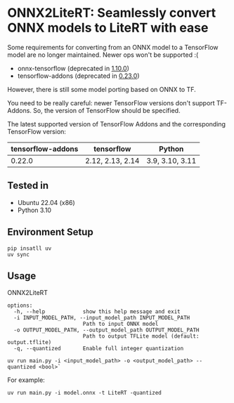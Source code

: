 # ONNX2LiteRT: Seamlessly convert ONNX models to LiteRT with ease
Some requirements for converting from an ONNX model to a TensorFlow model are no longer maintained. Newer ops won't be supported :(
- onnx-tensorflow (deprecated in [1.10.0](https://github.com/onnx/onnx-tensorflow))
- tensorflow-addons (deprecated in [0.23.0](https://github.com/tensorflow/addons/issues/2807))

However, there is still some model porting based on ONNX to TF.

You need to be really careful: newer TensorFlow versions don't support TF-Addons.
So, the version of TensorFlow should be specified.

The latest supported version of TensorFlow Addons and the corresponding TensorFlow version:

|tensorflow-addons|tensorflow|Python|
|-----------------|----------|------|
|0.22.0|2.12, 2.13, 2.14|3.9, 3.10, 3.11|

## Tested in

- Ubuntu 22.04 (x86)
- Python 3.10

## Environment Setup
```
pip insatll uv
uv sync
```

## Usage

ONNX2LiteRT

```
options:
  -h, --help            show this help message and exit
  -i INPUT_MODEL_PATH, --input_model_path INPUT_MODEL_PATH
                        Path to input ONNX model
  -o OUTPUT_MODEL_PATH, --output_model_path OUTPUT_MODEL_PATH
                        Path to output TFLite model (default: output.tflite)
  -q, --quantized       Enable full integer quantization
```

```
uv run main.py -i <input_model_path> -o <output_model_path> --quantized <bool>`
```

For example: 
```
uv run main.py -i model.onnx -t LiteRT -quantized
```
